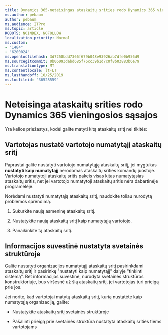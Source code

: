 ```yaml
---
title: Dynamics 365-neteisingas ataskaitų srities rodo Dynamics 365 vieningosios sąsajos
ms.author: pebaum
author: pebaum
ms.audience: ITPro
ms.topic: article
ROBOTS: NOINDEX, NOFOLLOW
localization_priority: Normal
ms.custom:
- "1484"
- "6200024"
ms.openlocfilehash: 3d7258bdd7366f679b048e93926ab7dfe0b956d9
ms.sourcegitcommit: 0b06093dabd685f76cc39b1d7c0f8b03883b6e79
ms.translationtype: MT
ms.contentlocale: lt-LT
ms.lasthandoff: 10/25/2019
ms.locfileid: "36528559"
---
```

# <a name="wrong-dashboard-shows-in-dynamics-365-unified-interface"></a>Neteisinga ataskaitų srities rodo Dynamics 365 vieningosios sąsajos

Yra kelios priežastys, kodėl galite matyti kitą ataskaitų sritį nei tikitės:

## <a name="the-user-has-set-a-user-default-dashboard"></a>Vartotojas nustatė vartotojo numatytąjį ataskaitų sritį 

Paprastai galite nustatyti vartotojo numatytąją ataskaitų sritį, jei mygtukas **nustatyti kaip numatytąjį** nerodomas ataskaitų srities komandų juostoje. Vartotojo numatytoji ataskaitų sritis pakeis visas kitas numatytąsias ataskaitų sritis, net jei vartotojo numatytoji ataskaitų sritis nėra dabartinėje programėlėje.

Norėdami nustatyti numatytąją ataskaitų sritį, naudokite toliau nurodytą problemos sprendimą.

1. Sukurkite naują asmeninę ataskaitų sritį.

2. Nustatykite naują ataskaitų sritį kaip numatytąją vartotojo.

3. Panaikinkite tą ataskaitų sritį.

## <a name="the-dashboard-is-set-in-the-sitemap"></a>Informacijos suvestinė nustatyta svetainės struktūroje

Galite nustatyti organizacijos numatytąjį ataskaitų sritį pasirinkdami ataskaitų sritį ir pasirinkę "nustatyti kaip numatytąjį" dalyje "tinkinti sistemą". Bet informacijos suvestinė, nurodyta svetainės struktūros konstruktoriuje, bus viršesnė už šią ataskaitų sritį, jei vartotojas turi prieigą prie jos.

Jei norite, kad vartotojai matytų ataskaitų sritį, kurią nustatėte kaip numatytąją organizaciją, galite:

* Nustatykite ataskaitų sritį svetainės struktūroje

* Pašalinti prieigą prie svetainės struktūra nustatyta ataskaitų srities tiems vartotojams
